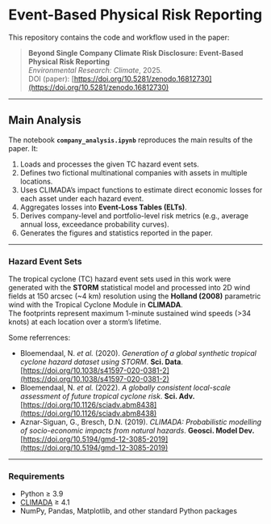 # Event-Based Physical Risk Reporting

This repository contains the code and workflow used in the paper:

> **Beyond Single Company Climate Risk Disclosure: Event-Based Physical Risk Reporting**  
> *Environmental Research: Climate*, 2025.  
> DOI (paper): [https://doi.org/10.5281/zenodo.16812730](https://doi.org/10.5281/zenodo.16812730)

---

## Main Analysis

The notebook **`company_analysis.ipynb`** reproduces the main results of the paper. It:  
1. Loads and processes the given TC hazard event sets.  
2. Defines two fictional multinational companies with assets in multiple locations.  
3. Uses CLIMADA’s impact functions to estimate direct economic losses for each asset under each hazard event.  
4. Aggregates losses into **Event-Loss Tables (ELTs)**.  
5. Derives company-level and portfolio-level risk metrics (e.g., average annual loss, exceedance probability curves).  
6. Generates the figures and statistics reported in the paper.

---

### Hazard Event Sets

The tropical cyclone (TC) hazard event sets used in this work were generated with the **STORM** statistical model and processed into 2D wind fields at 150 arcsec (~4 km) resolution using the **Holland (2008)** parametric wind with the Tropical Cyclone Module in **CLIMADA**.  
The footprints represent maximum 1-minute sustained wind speeds (>34 knots) at each location over a storm’s lifetime.

Some referrences:  
- Bloemendaal, N. *et al.* (2020). *Generation of a global synthetic tropical cyclone hazard dataset using STORM*. **Sci. Data**. [https://doi.org/10.1038/s41597-020-0381-2](https://doi.org/10.1038/s41597-020-0381-2)  
- Bloemendaal, N. *et al.* (2022). *A globally consistent local-scale assessment of future tropical cyclone risk*. **Sci. Adv.** [https://doi.org/10.1126/sciadv.abm8438](https://doi.org/10.1126/sciadv.abm8438)  
- Aznar-Siguan, G., Bresch, D.N. (2019). *CLIMADA: Probabilistic modelling of socio-economic impacts from natural hazards*. **Geosci. Model Dev.** [https://doi.org/10.5194/gmd-12-3085-2019](https://doi.org/10.5194/gmd-12-3085-2019)  

---

### Requirements

- Python ≥ 3.9  
- [CLIMADA](https://github.com/CLIMADA-project/climada_python) ≥ 4.1  
- NumPy, Pandas, Matplotlib, and other standard Python packages
